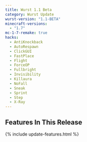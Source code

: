 ```yaml
---
title: Wurst 1.1 Beta
category: Wurst Update
wurst-version: "1.1-BETA"
minecraft-versions:
  - "1.7"
mc-1-7-remake: true
hacks:
  - AntiKnockback
  - AutoRespawn
  - ClickGUI
  - FastPlace
  - Flight
  - ForceOP
  - Fullbright
  - Invisibility
  - Killaura
  - NoFall
  - Sneak
  - Sprint
  - Step
  - X-Ray
---
```

## Features In This Release

{% include update-features.html %}
